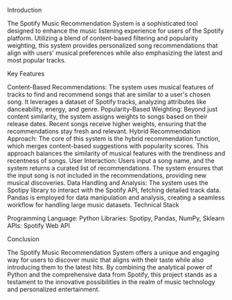 Introduction

The Spotify Music Recommendation System is a sophisticated tool designed to enhance the music listening experience for users of the Spotify platform. Utilizing a blend of content-based filtering and popularity weighting, this system provides personalized song recommendations that align with users' musical preferences while also emphasizing the latest and most popular tracks.

Key Features

Content-Based Recommendations:
The system uses musical features of tracks to find and recommend songs that are similar to a user's chosen song.
It leverages a dataset of Spotify tracks, analyzing attributes like danceability, energy, and genre.
Popularity-Based Weighting:
Beyond just content similarity, the system assigns weights to songs based on their release dates.
Recent songs receive higher weights, ensuring that the recommendations stay fresh and relevant.
Hybrid Recommendation Approach:
The core of this system is the hybrid recommendation function, which merges content-based suggestions with popularity scores.
This approach balances the similarity of musical features with the trendiness and recentness of songs.
User Interaction:
Users input a song name, and the system returns a curated list of recommendations.
The system ensures that the input song is not included in the recommendations, providing new musical discoveries.
Data Handling and Analysis:
The system uses the Spotipy library to interact with the Spotify API, fetching detailed track data.
Pandas is employed for data manipulation and analysis, creating a seamless workflow for handling large music datasets.
Technical Stack

Programming Language: Python
Libraries: Spotipy, Pandas, NumPy, Sklearn
APIs: Spotify Web API

Conclusion

The Spotify Music Recommendation System offers a unique and engaging way for users to discover music that aligns with their taste while also introducing them to the latest hits. By combining the analytical power of Python and the comprehensive data from Spotify, this project stands as a testament to the innovative possibilities in the realm of music technology and personalized entertainment.
